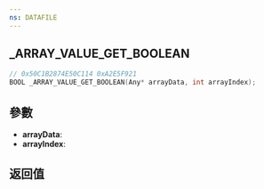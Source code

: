 ```yaml
---
ns: DATAFILE
---
```

## _ARRAY_VALUE_GET_BOOLEAN

```c
// 0x50C1B2874E50C114 0xA2E5F921
BOOL _ARRAY_VALUE_GET_BOOLEAN(Any* arrayData, int arrayIndex);
```


## 參數
* **arrayData**: 
* **arrayIndex**: 

## 返回值
